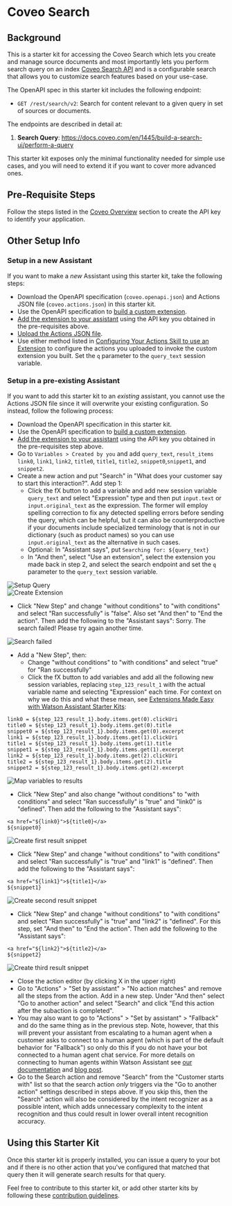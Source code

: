 # Coveo Search

## Background

This is a starter kit for accessing the Coveo Search which lets you create and manage source documents and most importantly lets you perform search query on an index  [Coveo Search API](https://docs.coveo.com/en/52/build-a-search-ui/use-the-search-api) and is a configurable search that allows you to customize search features based on your use-case.

The OpenAPI spec in this starter kit includes the following endpoint:

- `GET /rest/search/v2`: Search for content relevant to a given query in set of sources or documents.


The endpoints are described in detail at:

1. **Search Query**: https://docs.coveo.com/en/1445/build-a-search-ui/perform-a-query

This starter kit exposes only the minimal functionality needed for simple use cases, and you will need to extend it if you want to cover more advanced ones.

## Pre-Requisite Steps

Follow the steps listed in the [Coveo Overview](https://docs.coveo.com/en/3361/coveo-overview) section to create the API key to identify your application.

## Other Setup Info

### Setup in a new Assistant

If you want to make a _new_ Assistant using this starter kit, take the following steps:

- Download the OpenAPI specification (`coveo.openapi.json`) and Actions JSON file (`coveo.actions.json`) in this starter kit.
- Use the OpenAPI specification to [build a custom extension](https://cloud.ibm.com/docs/watson-assistant?topic=watson-assistant-build-custom-extension#building-the-custom-extension).
- [Add the extension to your assistant](https://cloud.ibm.com/docs/watson-assistant?topic=watson-assistant-add-custom-extension) using the API key you obtained in the pre-requisites above.
- [Upload the Actions JSON file](https://cloud.ibm.com/docs/watson-assistant?topic=watson-assistant-admin-backup-restore#backup-restore-import).
- Use either method listed in [Configuring Your Actions Skill to use an Extension](https://github.com/watson-developer-cloud/assistant-toolkit/blob/master/integrations/extensions/README.md#configuring-your-actions-skill-to-use-an-extension) to configure the actions you uploaded to invoke the custom extension you built. Set the `q` parameter to the `query_text` session variable.


### Setup in a pre-existing Assistant

If you want to add this starter kit to an _existing_ assistant, you cannot use the Actions JSON file since it will overwrite your existing configuration.  So instead, follow the following process:

- Download the OpenAPI specification in this starter kit.
- Use the OpenAPI specification to [build a custom extension](https://cloud.ibm.com/docs/watson-assistant?topic=watson-assistant-build-custom-extension#building-the-custom-extension).
- [Add the extension to your assistant](https://cloud.ibm.com/docs/watson-assistant?topic=watson-assistant-add-custom-extension) using the API key you obtained in the pre-requisites step above.
- Go to `Variables > Created by you` and add `query_text`, `result_items` `link0`, `link1`, `link2`, `title0`, `title1`, `title2`, `snippet0`,`snippet1`, and `snippet2`.
- Create a new action and put "Search" in "What does your customer say to start this interaction?".  Add step 1:
    - Click the fX button to add a variable and add new session variable `query_text` and select "Expression" type and then put `input.text` or `input.original_text` as the expression.  The former will employ spelling correction to fix any detected spelling errors before sending the query, which can be helpful, but it can also be counterproductive if your documents include specialized terminology that is not in our dictionary (such as product names) so you can use `input.original_text` as the alternative in such cases.
    - Optional: In "Assistant says", put `Searching for: ${query_text}`
    - In "And then", select "Use an extension", select the extension you made back in step 2, and select the search endpoint and set the `q` parameter to the `query_text` session variable.

![Setup Query](./assets/store_query_text.png)<br>
![Create Extension](./assets/setup_extension.png)<br>

- Click "New Step" and change "without conditions" to "with conditions" and select "Ran successfully" is "false".  Also set "And then" to "End the action".  Then add the following to the "Assistant says":
  Sorry.  The search failed!  Please try again another time.

![Search failed](./assets/search_failed.png)<br>


- Add a "New Step", then:
    - Change "without conditions" to "with conditions" and select "true" for "Ran successfully"
    - Click the fX button to add variables and add all the following new session variables, replacing `step_123_result_1` with the actual variable name and selecting "Expression" each time. For context on why we do this and what these mean, see [Extensions Made Easy with Watson Assistant Starter Kits](https://medium.com/ibm-watson/extensions-made-easy-with-watson-assistant-starter-kits-6b177f624697):
```
link0 = ${step_123_result_1}.body.items.get(0).clickUri
title0 = ${step_123_result_1}.body.items.get(0).title
snippet0 = ${step_123_result_1}.body.items.get(0).excerpt
link1 = ${step_123_result_1}.body.items.get(1).clickUri
title1 = ${step_123_result_1}.body.items.get(1).title
snippet1 = ${step_123_result_1}.body.items.get(1).excerpt
link2 = ${step_123_result_1}.body.items.get(2).clickUri
title2 = ${step_123_result_1}.body.items.get(2).title
snippet2 = ${step_123_result_1}.body.items.get(2).excerpt
```

![Map variables to results](./assets/set_variables.png)<br>

- Click "New Step" and also change "without conditions" to "with conditions" and select "Ran successfully" is "true" and "link0" is "defined".  Then add the following to the "Assistant says":

```
<a href="${link0}">${title0}</a>
${snippet0}
```

![Create first result snippet](./assets/define_response_1.png)<br>

- Click "New Step" and change "without conditions" to "with conditions" and select "Ran successfully" is "true" and "link1" is "defined".  Then add the following to the "Assistant says":

```
<a href="${link1}">${title1}</a>
${snippet1}
```

![Create second result snippet](./assets/define_response_2.png)<br>

- Click "New Step" and change "without conditions" to "with conditions" and select "Ran successfully" is "true" and "link2" is "defined".  For this step, set "And then" to "End the action".  Then add the following to the "Assistant says":

```
<a href="${link2}">${title2}</a>
${snippet2}
```

![Create third result snippet](./assets/define_response_3.png)<br>

- Close the action editor (by clicking X in the upper right)
- Go to "Actions" > "Set by assistant" > "No action matches" and remove all the steps from the action.  Add in a new step.  Under "And then" select "Go to another action" and select "Search" and click "End this action after the subaction is completed".
- You may also want to go to "Actions" > "Set by assistant" > "Fallback" and do the same thing as in the previous step.  Note, however, that this will prevent your assistant from escalating to a human agent when a customer asks to connect to a human agent (which is part of the default behavior for "Fallback") so only do this if you do not have your bot connected to a human agent chat service.  For more details on connecting to human agents within Watson Assistant see [our documentation](https://cloud.ibm.com/docs/watson-assistant?topic=watson-assistant-human-agent) and [blog post](https://medium.com/ibm-watson/bring-your-own-service-desk-to-watson-assistant-b39bc920075c).
- Go to the Search action and remove "Search" from the "Customer starts with" list so that the search action _only_ triggers via the "Go to another action" settings described in steps above.  If you skip this, then the "Search" action will also be considered by the intent recognizer as a possible intent, which adds unnecessary complexity to the intent recognition and thus could result in lower overall intent recognition accuracy.

## Using this Starter Kit

Once this starter kit is properly installed, you can issue a query to your bot and if there is no other action that you've configured that matched that query then it will generate search results for that query.

Feel free to contribute to this starter kit, or add other starter kits by following these [contribution guidelines](../../docs/CONTRIBUTING.md).